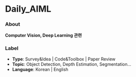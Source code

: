 # Daily_AIML

### About
**Computer Vision, Deep Learning 관련**

### Label
- **Type**: Survey&Idea | Code&Toolbox | Paper Review
- **Topic**: Object Detection, Depth Estimation, Segmentation...
- **Language**: Korean | English
